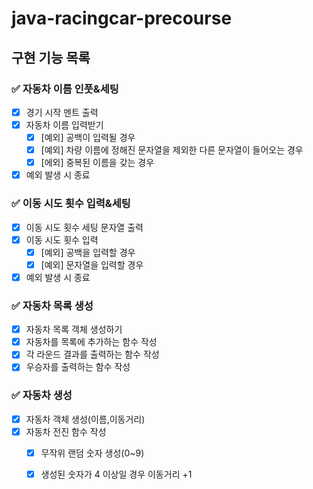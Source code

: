 # java-racingcar-precourse
## 구현 기능 목록
### ✅ 자동차 이름 인풋&세팅
+ [X] 경기 시작 멘트 출력
+ [X] 자동차 이름 입력받기
  + [X] [예외] 공백이 입력될 경우
  + [X] [예외] 차량 이름에 정해진 문자열을 제외한 다른 문자열이 들어오는 경우
  + [X] [에외] 중복된 이름을 갖는 경우
+ [X] 예외 발생 시 종료

### ✅ 이동 시도 횟수 입력&세팅
+ [X] 이동 시도 횟수 세팅 문자열 출력
+ [X] 이동 시도 횟수 입력
  + [X] [예외] 공백을 입력할 경우
  + [X] [예외] 문자열을 입력할 경우
+ [X] 예외 발생 시 종료

### ✅ 자동차 목록 생성
+ [X] 자동차 목록 객체 생성하기
+ [X] 자동차를 목록에 추가하는 함수 작성
+ [X] 각 라운드 결과를 출력하는 함수 작성
+ [X] 우승자를 출력하는 함수 작성

### ✅ 자동차 생성
+ [X] 자동차 객체 생성(이름,이동거리)
+ [X] 자동차 전진 함수 작성
  + [X] 무작위 랜덤 숫자 생성(0~9)
  + [X] 생성된 숫자가 4 이상일 경우 이동거리 +1


